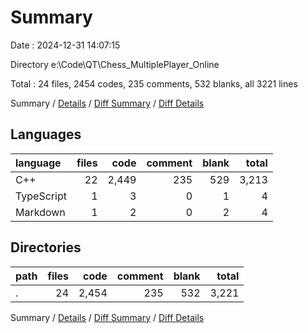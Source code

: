 # Summary

Date : 2024-12-31 14:07:15

Directory e:\\Code\\QT\\Chess_MultiplePlayer_Online

Total : 24 files,  2454 codes, 235 comments, 532 blanks, all 3221 lines

Summary / [Details](details.md) / [Diff Summary](diff.md) / [Diff Details](diff-details.md)

## Languages
| language | files | code | comment | blank | total |
| :--- | ---: | ---: | ---: | ---: | ---: |
| C++ | 22 | 2,449 | 235 | 529 | 3,213 |
| TypeScript | 1 | 3 | 0 | 1 | 4 |
| Markdown | 1 | 2 | 0 | 2 | 4 |

## Directories
| path | files | code | comment | blank | total |
| :--- | ---: | ---: | ---: | ---: | ---: |
| . | 24 | 2,454 | 235 | 532 | 3,221 |

Summary / [Details](details.md) / [Diff Summary](diff.md) / [Diff Details](diff-details.md)